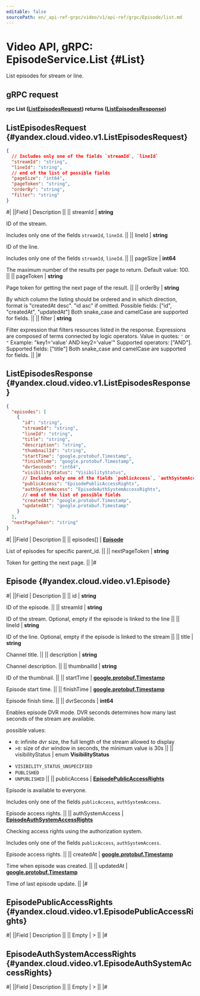 ```yaml
---
editable: false
sourcePath: en/_api-ref-grpc/video/v1/api-ref/grpc/Episode/list.md
---
```


# Video API, gRPC: EpisodeService.List {#List}

List episodes for stream or line.

## gRPC request

**rpc List ([ListEpisodesRequest](#yandex.cloud.video.v1.ListEpisodesRequest)) returns ([ListEpisodesResponse](#yandex.cloud.video.v1.ListEpisodesResponse))**

## ListEpisodesRequest {#yandex.cloud.video.v1.ListEpisodesRequest}

```json
{
  // Includes only one of the fields `streamId`, `lineId`
  "streamId": "string",
  "lineId": "string",
  // end of the list of possible fields
  "pageSize": "int64",
  "pageToken": "string",
  "orderBy": "string",
  "filter": "string"
}
```

#|
||Field | Description ||
|| streamId | **string**

ID of the stream.

Includes only one of the fields `streamId`, `lineId`. ||
|| lineId | **string**

ID of the line.

Includes only one of the fields `streamId`, `lineId`. ||
|| pageSize | **int64**

The maximum number of the results per page to return. Default value: 100. ||
|| pageToken | **string**

Page token for getting the next page of the result. ||
|| orderBy | **string**

By which column the listing should be ordered and in which direction,
format is "createdAt desc". "id asc" if omitted.
Possible fields: ["id", "createdAt", "updatedAt"]
Both snake_case and camelCase are supported for fields. ||
|| filter | **string**

Filter expression that filters resources listed in the response.
Expressions are composed of terms connected by logic operators.
Value in quotes: `'` or `"`
Example: "key1='value' AND key2='value'"
Supported operators: ["AND"].
Supported fields: ["title"]
Both snake_case and camelCase are supported for fields. ||
|#

## ListEpisodesResponse {#yandex.cloud.video.v1.ListEpisodesResponse}

```json
{
  "episodes": [
    {
      "id": "string",
      "streamId": "string",
      "lineId": "string",
      "title": "string",
      "description": "string",
      "thumbnailId": "string",
      "startTime": "google.protobuf.Timestamp",
      "finishTime": "google.protobuf.Timestamp",
      "dvrSeconds": "int64",
      "visibilityStatus": "VisibilityStatus",
      // Includes only one of the fields `publicAccess`, `authSystemAccess`
      "publicAccess": "EpisodePublicAccessRights",
      "authSystemAccess": "EpisodeAuthSystemAccessRights",
      // end of the list of possible fields
      "createdAt": "google.protobuf.Timestamp",
      "updatedAt": "google.protobuf.Timestamp"
    }
  ],
  "nextPageToken": "string"
}
```

#|
||Field | Description ||
|| episodes[] | **[Episode](#yandex.cloud.video.v1.Episode)**

List of episodes for specific parent_id. ||
|| nextPageToken | **string**

Token for getting the next page. ||
|#

## Episode {#yandex.cloud.video.v1.Episode}

#|
||Field | Description ||
|| id | **string**

ID of the episode. ||
|| streamId | **string**

ID of the stream. Optional, empty if the episode is linked to the line ||
|| lineId | **string**

ID of the line. Optional, empty if the episode is linked to the stream ||
|| title | **string**

Channel title. ||
|| description | **string**

Channel description. ||
|| thumbnailId | **string**

ID of the thumbnail. ||
|| startTime | **[google.protobuf.Timestamp](https://developers.google.com/protocol-buffers/docs/reference/google.protobuf#timestamp)**

Episode start time. ||
|| finishTime | **[google.protobuf.Timestamp](https://developers.google.com/protocol-buffers/docs/reference/google.protobuf#timestamp)**

Episode finish time. ||
|| dvrSeconds | **int64**

Enables episode DVR mode. DVR seconds determines how many last seconds of the stream are available.

possible values:
* `0`: infinite dvr size, the full length of the stream allowed to display
* `>0`: size of dvr window in seconds, the minimum value is 30s ||
|| visibilityStatus | enum **VisibilityStatus**

- `VISIBILITY_STATUS_UNSPECIFIED`
- `PUBLISHED`
- `UNPUBLISHED` ||
|| publicAccess | **[EpisodePublicAccessRights](#yandex.cloud.video.v1.EpisodePublicAccessRights)**

Episode is available to everyone.

Includes only one of the fields `publicAccess`, `authSystemAccess`.

Episode access rights. ||
|| authSystemAccess | **[EpisodeAuthSystemAccessRights](#yandex.cloud.video.v1.EpisodeAuthSystemAccessRights)**

Checking access rights using the authorization system.

Includes only one of the fields `publicAccess`, `authSystemAccess`.

Episode access rights. ||
|| createdAt | **[google.protobuf.Timestamp](https://developers.google.com/protocol-buffers/docs/reference/google.protobuf#timestamp)**

Time when episode was created. ||
|| updatedAt | **[google.protobuf.Timestamp](https://developers.google.com/protocol-buffers/docs/reference/google.protobuf#timestamp)**

Time of last episode update. ||
|#

## EpisodePublicAccessRights {#yandex.cloud.video.v1.EpisodePublicAccessRights}

#|
||Field | Description ||
|| Empty | > ||
|#

## EpisodeAuthSystemAccessRights {#yandex.cloud.video.v1.EpisodeAuthSystemAccessRights}

#|
||Field | Description ||
|| Empty | > ||
|#
